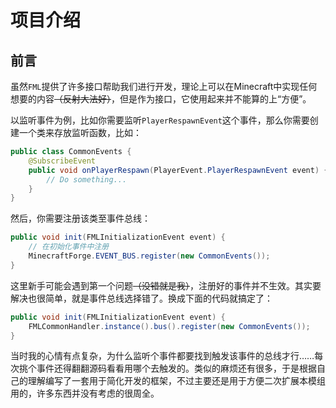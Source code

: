 # 项目介绍

## 前言

虽然`FML`提供了许多接口帮助我们进行开发，理论上可以在Minecraft中实现任何想要的内容<del>（反射大法好）</del>，但是作为接口，它使用起来并不能算的上“方便”。

以监听事件为例，比如你需要监听`PlayerRespawnEvent`这个事件，那么你需要创建一个类来存放监听函数，比如：

```java
public class CommonEvents {
    @SubscribeEvent
    public void onPlayerRespawn(PlayerEvent.PlayerRespawnEvent event) {
        // Do something...
    }
}
```

然后，你需要注册该类至事件总线：

```java
public void init(FMLInitializationEvent event) {
    // 在初始化事件中注册
    MinecraftForge.EVENT_BUS.register(new CommonEvents());
}
```

这里新手可能会遇到第一个问题<del>（没错就是我）</del>，注册好的事件并不生效。其实要解决也很简单，就是事件总线选择错了。换成下面的代码就搞定了：

```java
public void init(FMLInitializationEvent event) {
    FMLCommonHandler.instance().bus().register(new CommonEvents());
}
```

当时我的心情有点复杂，为什么监听个事件都要找到触发该事件的总线才行……每次挑个事件还得翻翻源码看看用哪个去触发的。类似的麻烦还有很多，于是根据自己的理解编写了一套用于简化开发的框架，不过主要还是用于方便二次扩展本模组用的，许多东西并没有考虑的很周全。
